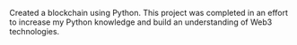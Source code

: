 Created a blockchain using Python. This project was completed in an effort to increase my Python knowledge and build an understanding of Web3 technologies.
